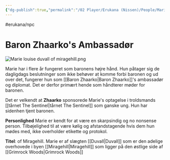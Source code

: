 ```yaml
---
{"dg-publish":true,"permalink":"/02 Player/Erukana (Nissen)/People/Marie Louise Duvall af Miragehill/"}
---
```


#erukana/npc 
# Baron Zhaarko's Ambassadør
![Marie louise duvall of miragehill.png](/img/user/10%20Attachments/Marie%20louise%20duvall%20of%20miragehill.png)

Marie har i flere år fungeret som baronens højre hånd. Hun påtager sig de dagligdags beslutninger som ikke behøver at komme forbi baronen og ud over det, fungerer hun som [[Baron Zhaarko\|Baron Zhaarko]]'s ambassadør og diplomat. Det er derfor primært hende som håndterer møder for baronen.

Det er velkendt at **Zhaarko** sponsorede Marie's optagelse i troldsmands [[tårnet The Sentinel\|tårnet The Sentinel]] som ganske ung. Hun har sidenhen tjent baronen.

**Personlighed**
Marie er kendt for at være en skarpsindig og no nonsense person.  Tilbøjelighed til at være kølig og afstandstagende hvis dem hun mødes med, ikke overholder etikette og protokol.

**Titel**: of Miragehill. 
Marie er af slægten [[Duvall\|Duvall]] som er den adelige overhovede i byen [[Miragehill\|Miragehill]] som ligger på den østlige side af [[Grimrock Woods\|Grimrock Woods]]